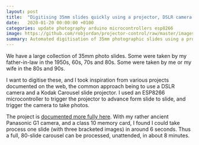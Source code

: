 ```yaml
---
layout: post
title:  "Digitising 35mm slides quickly using a projector, DSLR camera and a microcontroller"
date:   2020-01-20 00:00:00 +0100
categories: update photography arduino microcontrollers esp8266
image: https://github.com/robjordan/projector-control/raw/master/images//overhead-sm.jpg
summary: Automated digitisation of 35mm photographic slides using a projector, camera and ESP8266 microcontroller.
---
```

We have a large collection of 35mm photo slides. Some were taken by my father-in-law in the 1950s, 60s, 70s and 80s. Some were taken by me or my wife in the 80s and 90s.

I want to digitise these, and I took inspiration from various projects documented on the web, the common approach being to use a DSLR camera and a Kodak Carousel slide projector. I used an ESP8266 microcontroller to trigger the projector to advance form slide to slide, and trigger the camera to take photos.

The project is [documented more fully here](https://robjordan.github.io/projector-control/). With my rather ancient Panasonic G1 camera, and a class 10 memory card, I found I could take process one slide (with three bracketed images) in around 6 seconds. Thus a full, 80-slide carousel can be processed, unattended, in about 8 minutes.
